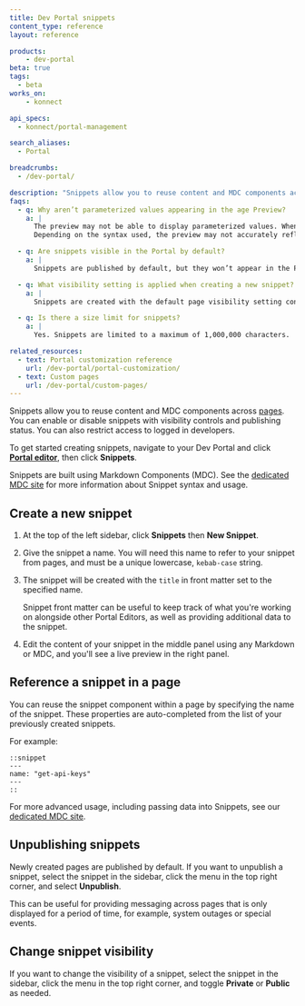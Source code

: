 ```yaml
---
title: Dev Portal snippets
content_type: reference
layout: reference

products:
    - dev-portal
beta: true
tags:
  - beta
works_on:
    - konnect

api_specs:
  - konnect/portal-management

search_aliases:
  - Portal

breadcrumbs:
  - /dev-portal/

description: "Snippets allow you to reuse content and MDC components across Pages."
faqs:
  - q: Why aren’t parameterized values appearing in the age Preview?
    a: |
      The preview may not be able to display parameterized values. When the page is rendered in the Portal, parameters will be resolved. 
      Depending on the syntax used, the preview may not accurately reflect those values in Page or Snippet views.

  - q: Are snippets visible in the Portal by default?
    a: |
      Snippets are published by default, but they won’t appear in the Portal unless they are reused in a page.

  - q: What visibility setting is applied when creating a new snippet?
    a: |
      Snippets are created with the default page visibility setting configured in your [Portal settings](/dev-portal/portal-settings/).

  - q: Is there a size limit for snippets?
    a: |
      Yes. Snippets are limited to a maximum of 1,000,000 characters.

related_resources:
  - text: Portal customization reference
    url: /dev-portal/portal-customization/
  - text: Custom pages
    url: /dev-portal/custom-pages/
---
```


Snippets allow you to reuse content and MDC components across [pages](/dev-portal/custom-pages). You can enable or disable snippets with visibility controls and publishing status. You can also restrict access to logged in developers.

To get started creating snippets, navigate to your Dev Portal and click [**Portal editor**](/dev-portal/portal-customization/#portal-editor/), then click **Snippets**.

Snippets are built using Markdown Components (MDC). See the [dedicated MDC site](https://portaldocs.konghq.com/components/snippet) for more information about Snippet syntax and usage.

## Create a new snippet

1. At the top of the left sidebar, click **Snippets** then **New Snippet**.
1. Give the snippet a name. 
You will need this name to refer to your snippet from pages, and must be a unique lowercase, `kebab-case` string.
1. The snippet will be created with the `title` in front matter set to the specified name. 
   
   Snippet front matter can be useful to keep track of what you're working on alongside other Portal Editors, as well as providing additional data to the snippet.

1. Edit the content of your snippet in the middle panel using any Markdown or MDC, and you'll see a live preview in the right panel.

## Reference a snippet in a page

You can reuse the snippet component within a page by specifying the name of the snippet. These properties are auto-completed from the list of your previously created snippets.

For example:

```
::snippet
---
name: "get-api-keys"
---
::
```

For more advanced usage, including passing data into Snippets, see our [dedicated MDC site](https://portaldocs.konghq.com/components/snippet).

## Unpublishing snippets

Newly created pages are published by default. If you want to unpublish a snippet, select the snippet in the sidebar, click the menu in the top right corner, and select **Unpublish**. 

This can be useful for providing messaging across pages that is only displayed for a period of time, for example, system outages or special events.

## Change snippet visibility

If you want to change the visibility of a snippet, select the snippet in the sidebar, click the menu in the top right corner, and toggle **Private** or **Public** as needed.
